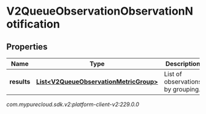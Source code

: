 # V2QueueObservationObservationNotification


## Properties

| Name | Type | Description | Notes |
| ------------ | ------------- | ------------- | ------------- |
| **results** | [**List&lt;V2QueueObservationMetricGroup&gt;**](V2QueueObservationMetricGroup) | List of observations by grouping. |  [optional] |




_com.mypurecloud.sdk.v2:platform-client-v2:229.0.0_
